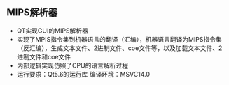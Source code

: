 ## MIPS解析器
- QT实现GUI的MIPS解析器
- 实现了MPIS指令集到机器语言的翻译（汇编），机器语言翻译为MIPS指令集（反汇编），生成文本文件、2进制文件、coe文件等，以及加载文本文件、2进制文件和coe文件
- 内部逻辑实现仿照了CPU的语言解析过程
- 运行要求：Qt5.6的运行库 编译环境：MSVC14.0